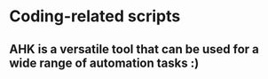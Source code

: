 <p align="center">

# Coding-related scripts

## AHK is a versatile tool that can be used for a wide range of automation tasks :)
</p>
